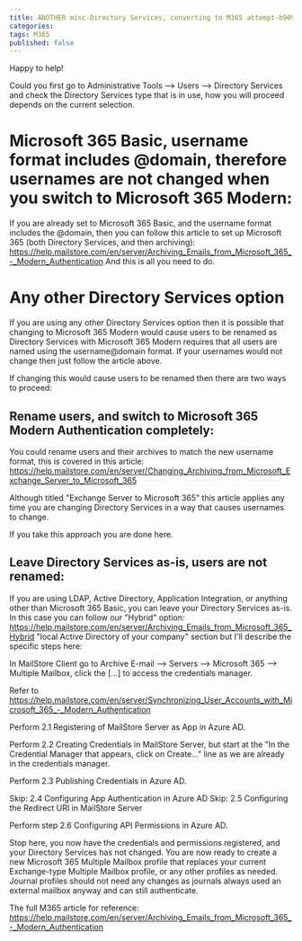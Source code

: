 ```yaml
---
title: ANOTHER misc-Directory Services, converting to M365 attempt-b90990e1
categories: 
tags: M365
published: false
--- 
```

Happy to help! 

Could you first go to Administrative Tools --> Users --> Directory Services and check the Directory Services type that is in use, how you will proceed depends on the current selection.

# Microsoft 365 Basic, username format includes @domain, therefore usernames are not changed when you switch to Microsoft 365 Modern: 

If you are already set to Microsoft 365 Basic, and the username format includes the @domain, then you can follow this article to set up Microsoft 365 (both Directory Services, and then archiving): 
https://help.mailstore.com/en/server/Archiving_Emails_from_Microsoft_365_-_Modern_Authentication
And this is all you need to do. 

# Any other Directory Services option

If you are using any other Directory Services option then it is possible that changing to Microsoft 365 Modern would cause users to be renamed as Directory Services with Microsoft 365 Modern requires that all users are named using the username@domain format. If your usernames would not change then just follow the article above. 

If changing this would cause users to be renamed then there are two ways to proceed: 

## Rename users, and switch to Microsoft 365 Modern Authentication completely: 

You could rename users and their archives to match the new username format, this is covered in this article: https://help.mailstore.com/en/server/Changing_Archiving_from_Microsoft_Exchange_Server_to_Microsoft_365

Although titled "Exchange Server to Microsoft 365" this article applies any time you are changing Directory Services in a way that causes usernames to change.

If you take this approach you are done here.

## Leave Directory Services as-is, users are not renamed: 

If you are using LDAP, Active Directory, Application Integration, or anything other than Microsoft 365 Basic, you can leave your Directory Services as-is. In this case you can follow our "Hybrid" option: https://help.mailstore.com/en/server/Archiving_Emails_from_Microsoft_365_Hybrid "local Active Directory of your company" section but I'll describe the specific steps here: 

In MailStore Client go to Archive E-mail --> Servers --> Microsoft 365 --> Multiple Mailbox, click the [...] to access the credentials manager.

Refer to https://help.mailstore.com/en/server/Synchronizing_User_Accounts_with_Microsoft_365_-_Modern_Authentication

Perform 2.1 Registering of MailStore Server as App in Azure AD.

Perform 2.2 Creating Credentials in MailStore Server, but start at the "In the Credential Manager that appears, click on Create…" line as we are already in the credentials manager. 

Perform 2.3 Publishing Credentials in Azure AD.

Skip: 2.4 Configuring App Authentication in Azure AD
Skip: 2.5 Configuring the Redirect URI in MailStore Server

Perform step 2.6 Configuring API Permissions in Azure AD. 

Stop here, you now have the credentials and permissions registered, and your Directory Services has not changed. You are now ready to create a new Microsoft 365 Multiple Mailbox profile that replaces your current Exchange-type Multiple Mailbox profile, or any other profiles as needed. Journal profiles should not need any changes as journals always used an external mailbox anyway and can still authenticate. 

The full M365 article for reference: https://help.mailstore.com/en/server/Archiving_Emails_from_Microsoft_365_-_Modern_Authentication


